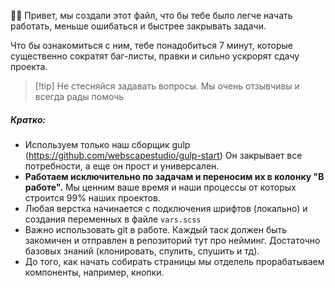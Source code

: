 👋🏻 Привет, мы создали этот файл, что бы тебе было легче начать работать, меньше ошибаться и быстрее закрывать задачи.

Что бы ознакомиться с ним, тебе понадобиться 7 минут, которые существенно сократят баг-листы, правки и сильно ускрорят сдачу проекта.

>[!tip] Не стесняйся задавать вопросы. Мы очень отзывчивы и всегда рады помочь
##### Кратко:
- Используем только наш сборщик gulp (https://github.com/webscapestudio/gulp-start) Он закрывает все потребности, а еще он прост и универсален.
- **Работаем исключительно по задачам и переносим их в колонку "В работе".** Мы ценним ваше время и наши процессы от которых строится 99% наших проектов.  
- Любая верстка начинается с подключения шрифтов (локально) и создания переменных в файле `vars.scss`
- Важно использовать git в работе. Каждый таск должен быть закомичен и отправлен в репозиторий тут про нейминг. Достаточно базовых знаний (клонировать, спулить, спушить и тд).  
- До того, как начать собирать страницы мы отделель прорабатываем компоненты, например, кнопки.



	